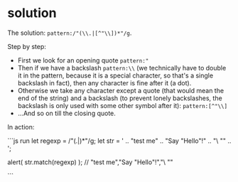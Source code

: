 # solution

The solution: `pattern:/"(\\.|[^"\\])*"/g`.

Step by step:

* First we look for an opening quote `pattern:"`
* Then if we have a backslash `pattern:\\` \(we technically have to double it in the pattern, because it is a special character, so that's a single backslash in fact\), then any character is fine after it \(a dot\).
* Otherwise we take any character except a quote \(that would mean the end of the string\) and a backslash \(to prevent lonely backslashes, the backslash is only used with some other symbol after it\): `pattern:[^"\\]`
* ...And so on till the closing quote.

In action:

\`\`\`js run let regexp = /"\(\.\|\)\*"/g; let str = ' .. "test me" .. "Say \"Hello\"!" .. "\\ \"" .. ';

alert\( str.match\(regexp\) \); // "test me","Say \"Hello\"!","\ \""

\`\`\`

